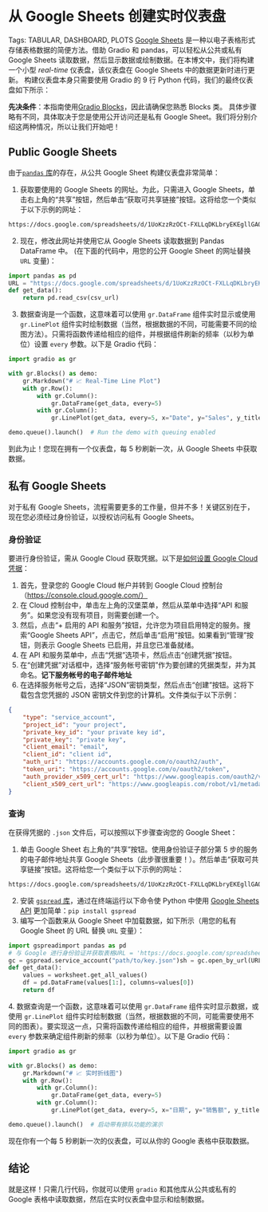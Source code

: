 # 从 Google Sheets 创建实时仪表盘

Tags: TABULAR, DASHBOARD, PLOTS
[Google Sheets](https://www.google.com/sheets/about/) 是一种以电子表格形式存储表格数据的简便方法。借助 Gradio 和 pandas，可以轻松从公共或私有 Google Sheets 读取数据，然后显示数据或绘制数据。在本博文中，我们将构建一个小型 _real-time_ 仪表盘，该仪表盘在 Google Sheets 中的数据更新时进行更新。
构建仪表盘本身只需要使用 Gradio 的 9 行 Python 代码，我们的最终仪表盘如下所示：
<gradio-app space="gradio/line-plot"></gradio-app>

**先决条件**：本指南使用[Gradio Blocks](../quickstart/#blocks-more-flexibility-and-control)，因此请确保您熟悉 Blocks 类。
具体步骤略有不同，具体取决于您是使用公开访问还是私有 Google Sheet。我们将分别介绍这两种情况，所以让我们开始吧！

## Public Google Sheets

由于[`pandas` 库](https://pandas.pydata.org/)的存在，从公共 Google Sheet 构建仪表盘非常简单：

1. 获取要使用的 Google Sheets 的网址。为此，只需进入 Google Sheets，单击右上角的“共享”按钮，然后单击“获取可共享链接”按钮。这将给您一个类似于以下示例的网址：

```html
https://docs.google.com/spreadsheets/d/1UoKzzRzOCt-FXLLqDKLbryEKEgllGAQUEJ5qtmmQwpU/edit#gid=0
```

2. 现在，修改此网址并使用它从 Google Sheets 读取数据到 Pandas DataFrame 中。 (在下面的代码中，用您的公开 Google Sheet 的网址替换 `URL` 变量)：

```python
import pandas as pd
URL = "https://docs.google.com/spreadsheets/d/1UoKzzRzOCt-FXLLqDKLbryEKEgllGAQUEJ5qtmmQwpU/edit#gid=0"csv_url = URL.replace('/edit#gid=', '/export?format=csv&gid=')
def get_data():
    return pd.read_csv(csv_url)
```

3. 数据查询是一个函数，这意味着可以使用 `gr.DataFrame` 组件实时显示或使用 `gr.LinePlot` 组件实时绘制数据（当然，根据数据的不同，可能需要不同的绘图方法）。只需将函数传递给相应的组件，并根据组件刷新的频率（以秒为单位）设置 `every` 参数。以下是 Gradio 代码：

```python
import gradio as gr

with gr.Blocks() as demo:
    gr.Markdown("# 📈 Real-Time Line Plot")
    with gr.Row():
        with gr.Column():
            gr.DataFrame(get_data, every=5)
        with gr.Column():
            gr.LinePlot(get_data, every=5, x="Date", y="Sales", y_title="Sales ($ millions)", overlay_point=True, width=500, height=500)

demo.queue().launch()  # Run the demo with queuing enabled
```

到此为止！您现在拥有一个仪表盘，每 5 秒刷新一次，从 Google Sheets 中获取数据。

## 私有 Google Sheets

对于私有 Google Sheets，流程需要更多的工作量，但并不多！关键区别在于，现在您必须经过身份验证，以授权访问私有 Google Sheets。

### 身份验证

要进行身份验证，需从 Google Cloud 获取凭据。以下是[如何设置 Google Cloud 凭据](https://developers.google.com/workspace/guides/create-credentials)：

1. 首先，登录您的 Google Cloud 帐户并转到 Google Cloud 控制台（https://console.cloud.google.com/）
2. 在 Cloud 控制台中，单击左上角的汉堡菜单，然后从菜单中选择“API 和服务”。如果您没有现有项目，则需要创建一个。
3. 然后，点击“+ 启用的 API 和服务”按钮，允许您为项目启用特定的服务。搜索“Google Sheets API”，点击它，然后单击“启用”按钮。如果看到“管理”按钮，则表示 Google Sheets 已启用，并且您已准备就绪。
4. 在 API 和服务菜单中，点击“凭据”选项卡，然后点击“创建凭据”按钮。
5. 在“创建凭据”对话框中，选择“服务帐号密钥”作为要创建的凭据类型，并为其命名。**记下服务帐号的电子邮件地址**
6. 在选择服务帐号之后，选择“JSON”密钥类型，然后点击“创建”按钮。这将下载包含您凭据的 JSON 密钥文件到您的计算机。文件类似于以下示例：

```json
{
	"type": "service_account",
	"project_id": "your project",
	"private_key_id": "your private key id",
	"private_key": "private key",
	"client_email": "email",
	"client_id": "client id",
	"auth_uri": "https://accounts.google.com/o/oauth2/auth",
	"token_uri": "https://accounts.google.com/o/oauth2/token",
	"auth_provider_x509_cert_url": "https://www.googleapis.com/oauth2/v1/certs",
	"client_x509_cert_url": "https://www.googleapis.com/robot/v1/metadata/x509/email_id"
}
```

### 查询

在获得凭据的 `.json` 文件后，可以按照以下步骤查询您的 Google Sheet：

1. 单击 Google Sheet 右上角的“共享”按钮。使用身份验证子部分第 5 步的服务的电子邮件地址共享 Google Sheets（此步骤很重要！）。然后单击“获取可共享链接”按钮。这将给您一个类似于以下示例的网址：

```html
https://docs.google.com/spreadsheets/d/1UoKzzRzOCt-FXLLqDKLbryEKEgllGAQUEJ5qtmmQwpU/edit#gid=0
```

2. 安装 [`gspread` 库](https://docs.gspread.org/en/v5.7.0/)，通过在终端运行以下命令使 Python 中使用 [Google Sheets API](https://developers.google.com/sheets/api/guides/concepts) 更加简单：`pip install gspread`
3. 编写一个函数来从 Google Sheet 中加载数据，如下所示（用您的私有 Google Sheet 的 URL 替换 `URL` 变量）：

```python
import gspreadimport pandas as pd
# 与 Google 进行身份验证并获取表格URL = 'https://docs.google.com/spreadsheets/d/1_91Vps76SKOdDQ8cFxZQdgjTJiz23375sAT7vPvaj4k/edit#gid=0'
gc = gspread.service_account("path/to/key.json")sh = gc.open_by_url(URL)worksheet = sh.sheet1
def get_data():
    values = worksheet.get_all_values()
    df = pd.DataFrame(values[1:], columns=values[0])
    return df
```

4\. 数据查询是一个函数，这意味着可以使用 `gr.DataFrame` 组件实时显示数据，或使用 `gr.LinePlot` 组件实时绘制数据（当然，根据数据的不同，可能需要使用不同的图表）。要实现这一点，只需将函数传递给相应的组件，并根据需要设置 `every` 参数来确定组件刷新的频率（以秒为单位）。以下是 Gradio 代码：

```python
import gradio as gr

with gr.Blocks() as demo:
    gr.Markdown("# 📈 实时折线图")
    with gr.Row():
        with gr.Column():
            gr.DataFrame(get_data, every=5)
        with gr.Column():
            gr.LinePlot(get_data, every=5, x="日期", y="销售额", y_title="销售额（百万美元）", overlay_point=True, width=500, height=500)

demo.queue().launch()  # 启动带有排队功能的演示
```

现在你有一个每 5 秒刷新一次的仪表盘，可以从你的 Google 表格中获取数据。

## 结论

就是这样！只需几行代码，你就可以使用 `gradio` 和其他库从公共或私有的 Google 表格中读取数据，然后在实时仪表盘中显示和绘制数据。
